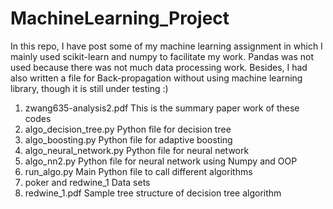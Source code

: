 # MachineLearning_Project

In this repo, I have post some of my machine learning assignment in which I mainly used scikit-learn and numpy to facilitate my work. Pandas was not used because there was not much data processing work. Besides, I had also written a file for Back-propagation without using machine learning library, though it is still under testing :)

1) zwang635-analysis2.pdf     This is the summary paper work of these codes
2) algo_decision_tree.py			Python file for decision tree
3) algo_boosting.py				    Python file for adaptive boosting
4) algo_neural_network.py		  Python file for neural network
5) algo_nn2.py				        Python file for neural network using Numpy and OOP
6) run_algo.py					      Main Python file to call different algorithms
7) poker and redwine_1			  Data sets
8) redwine_1.pdf				      Sample tree structure of decision tree algorithm
